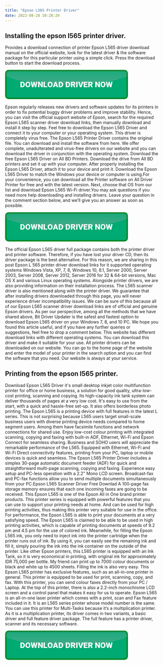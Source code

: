 ```yaml
---
title: "Epson L565 Printer Driver"
date: 2022-08-28 10:28:29
---
```


## Installing the epson l565 printer driver.

Provides a download connection of printer Epson L565 driver download manual on the official website, look for the latest driver & the software package for this particular printer using a simple click. Press the download button to start the download process.

[![button](https://github.com/driverbay/driverbay.github.io/blob/main/dlbutton.png?raw=true)](https://printerpatch.com/download-printer-driver)


Epson regularly releases new drivers and software updates for its printers in order to fix potential buggy driver problems and improve stability. Hence, you can visit the official support website of Epson, search for the required Epson L565 scanner driver download links, then manually download and install it step by step.
Feel free to download the Epson L565 Driver and connect it to your computer or your operating system. This driver is completely virus free. The Epson L565 Printer Driver contains the original file. You can download and install the software from here. We offer complete, unadulterated and virus-free drivers on our website and you can download the driver in conjunction with the operating system.
Download the free Epson L565 Driver on All BD Printers. Download the drive from All BD printers and set it up with your computer. After properly installing the Epson L565 Driver, attach it to your device and print it. Download the Epson L565 Driver to match the Windows your device or computer is using.For your convenience, you can download all the Printer software on All Driver Printer for free and with the latest version.
Next, choose that OS from our list and download Epson L565 Wi-Fi driver.You may ask questions if you need more help downloading and installing drivers. Leave your question in the comment section below, and we’ll give you an answer as soon as possible.

[![button](https://github.com/driverbay/driverbay.github.io/blob/main/dlbutton.png?raw=true)](https://printerpatch.com/download-printer-driver)


The official Epson L565 driver full package contains both the printer driver and printer software. Therefore, if you have lost your driver CD, then its driver package is the best alternative. For this reason, we are sharing in this post Epson L 565 printer driver download links for it supported operating systems Windows Vista, XP, 7, 8, Windows 10, 8.1, Server 2000, Server 2003, Server 2008, Server 2012, Server 2016 for 32 & 64-bit versions, Mac OS X and various Linux operating systems. Alongside printer drivers, we are also providing information on their installation process. The L565 scanner driver is also mentioned along with the printer driver.
We guarantee that after installing drivers downloaded through this page, you will never experience driver incompatibility issues. We can be sure of this because all of our Epson L565 scanner driver download links are of official and genuine Epson drivers.
As per our perspective, among all the methods that we have shared above, Bit Driver Updater is the safest and fastest option to download Epson L565 driver on your Windows 7, 8, and 10 PC. We hope you found this article useful, and if you have any further queries or suggestions, feel free to drop a comment below.
This website has different download links with different operating systems. You can download this driver and make it suitable for your use. All printer drivers can be downloaded on our website. You can go to the home page of the website and enter the model of your printer in the search option and you can find the software that you need. Our website is always at your service.

## Printing from the epson l565 printer.

Download Epson L565 Driver it's small desktop inkjet color multifunction printer for office or home business, a solution for good quality, ultra-low-cost printing, scanning and copying. Its high-capacity ink tank system can deliver thousands of pages at a very low cost. It's easy to use from the start, with a quick and hassle-free set-up. It also offers borderless photo printing.
The Epson L565 is a printing device with full features in the latest L series. This is not surprising because L565 users target small-scale business users with diverse printing device needs compared to home segment users. Among them have facsimile functions and network connections for shared use.
Enjoy low-cost colour printing with integrated scanning, copying and faxing with built-in ADF, Ethernet, Wi-Fi and Epson Connect for seamless sharing. Business and SOHO users will appreciate the remarkable performance of the L565. Equipped with Ethernet, Wi-Fi and Wi-Fi Direct connectivity features, printing from your PC, laptop or mobile devices is quick and seamless. The Epson L565 Printer Driver includes a simplex 30-page automatic document feeder (ADF) for quick and straightforward multi-page scanning, copying and faxing. Experience easy setup and PC-less operation with a 2.2" Mono LCD screen. Broadcast-fax and PC-fax functions allow you to send multiple documents simultaneously from your PC.Epson L565 Scanner Driver Free Downlad A 100-page fax storage memory ensures that each one incoming faxes are going to be received.
This Epson L565 is one of the Epson All in One brand printer products. This printer series is equipped with powerful features that you can use to support your printing needs at home. And can be used for high printing activities, thus making this printer very suitable for use in the office.
For performance, the Epson L565 is able to print your documents at a very satisfying speed. The Epson L565 is claimed to be able to be used in high printing activities, which is capable of printing documents at speeds of 9.2 pm and 4.5 pm for the use of colored ink. Meanwhile, for filling the Epson L565 ink, you only need to inject ink into the printer cartridge when the printer runs out of ink. By using it, you can easily see the remaining ink and fill it, simply pouring the ink into the ink container on the outside of the printer.
Like other Epson printers, this L565 printer is equipped with an Ink Tank, so it is very economical in printing, with original ink for approximately IDR 75,000 per bottle. My friend can print up to 7000 colour documents or black and white up to 4500 sheets. Filling the ink is also very easy.
This Epson L565 printer has exclusive features, such as an all-in-one printer in general. This printer is equipped to be used for print, scanning, copy, and fax. With this printer, you can send colour faxes directly from your PC / Laptop. At the top of this printer, there is also a 2.2-inch monochrome LCD screen and a control panel that makes it easy for us to operate.
Epson L565 is an all-in-one laser printer which comes with a print, scan and Fax feature included in it. It is an L565 series printer whose model number is the same. You can use this printer for Multi-Tasks because it’s a multiplication printer. As it is a multiplication printer, its driver comes in two variants, a basic driver and full feature driver package. The full feature has a printer driver, scanner and its necessary software.


[![button](https://github.com/driverbay/driverbay.github.io/blob/main/dlbutton.png?raw=true)](https://printerpatch.com/download-printer-driver)